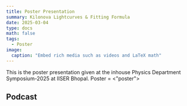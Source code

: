 ```yaml
---
title: Poster Presentation
summary: Kilonova Lightcurves & Fitting Formula
date: 2025-03-04
type: docs
math: false
tags:
  - Poster
image:
  caption: "Embed rich media such as videos and LaTeX math"
---
```


This is the poster presentation given at the inhouse Physics Department Symposium-2025 at IISER Bhopal.
Poster = <"poster">

<!--[Hugo Blox Builder](https://hugoblox.com) is designed to give technical content creators a seamless experience. You can focus on the content and the Hugo Blox Builder which this template is built upon handles the rest.-->
<!---->
<!--**Embed videos, podcasts, code, LaTeX math, and even test students!**-->
<!---->
<!--On this page, you'll find some examples of the types of technical content that can be rendered with Hugo Blox.-->
<!---->
<!--## Video-->
<!---->
<!--Teach your course by sharing videos with your students. Choose from one of the following approaches:-->
<!---->
<!--{{< youtube D2vj0WcvH5c >}}-->
<!---->
<!--**Youtube**:-->
<!---->
<!--    {{</* youtube w7Ft2ymGmfc */>}}-->
<!---->
<!--**Bilibili**:-->
<!---->
<!--    {{</* bilibili id="BV1WV4y1r7DF" */>}}-->
<!---->
<!--**Video file**-->
<!---->
<!--Videos may be added to a page by either placing them in your `assets/media/` media library or in your [page's folder](https://gohugo.io/content-management/page-bundles/), and then embedding them with the _video_ shortcode:-->
<!---->
<!--    {{</* video src="my_video.mp4" controls="yes" */>}}-->
<!---->

## Podcast
